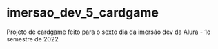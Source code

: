 # imersao_dev_5_cardgame
Projeto de cardgame feito para o sexto dia da imersão dev da Alura - 1o semestre de 2022
